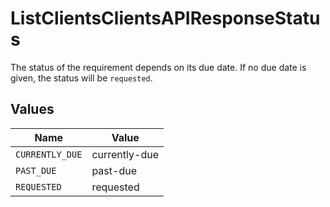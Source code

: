 # ListClientsClientsAPIResponseStatus

The status of the requirement depends on its due date.
If no due date is given, the status will be `requested`.


## Values

| Name            | Value           |
| --------------- | --------------- |
| `CURRENTLY_DUE` | currently-due   |
| `PAST_DUE`      | past-due        |
| `REQUESTED`     | requested       |